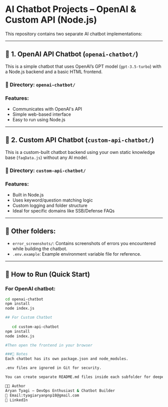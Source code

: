 # AI Chatbot Projects – OpenAI & Custom API (Node.js)

This repository contains two separate AI chatbot implementations:

---

## 🤖 1. OpenAI API Chatbot (`openai-chatbot/`)

This is a simple chatbot that uses OpenAI’s GPT model (`gpt-3.5-turbo`) with a Node.js backend and a basic HTML frontend.

### 📁 Directory: `openai-chatbot/`

### Features:
- Communicates with OpenAI's API
- Simple web-based interface
- Easy to run using Node.js

---

## 🔧 2. Custom API Chatbot (`custom-api-chatbot/`)

This is a custom-built chatbot backend using your own static knowledge base (`faqData.js`) without any AI model.

### 📁 Directory: `custom-api-chatbot/`

### Features:
- Built in Node.js
- Uses keyword/question matching logic
- Custom logging and folder structure
- Ideal for specific domains like SSB/Defense FAQs

---

## 📁 Other folders:

- `error_screenshots/`: Contains screenshots of errors you encountered while building the chatbot.
- `.env.example`: Example environment variable file for reference.

---

## 🚀 How to Run (Quick Start)

### For OpenAI chatbot:

```bash
cd openai-chatbot
npm install
node index.js

## For Custom Chatbot
   
   cd custom-api-chatbot
npm install
node index.js

#Then open the frontend in your browser

###📌 Notes
Each chatbot has its own package.json and node_modules.

.env files are ignored in Git for security.

You can create separate README.md files inside each subfolder for deeper instructions (optional).

👨‍💻 Author
Aryan Tyagi – DevOps Enthusiast & Chatbot Builder
📧 Email:tyagiaryanpnp18@gmail.com
🔗 LinkedIn
